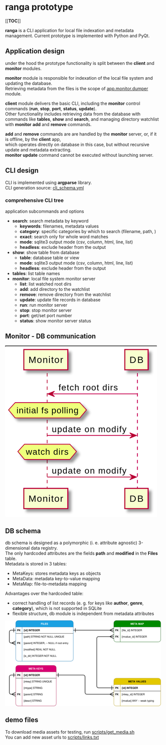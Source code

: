 # ranga prototype

[[__TOC__]]

**ranga** is a CLI application for local file indexation and metadata management.
Current prototype is implemented with Python and PyQt.  

## Application design
under the hood the prototype functionality is split between the **client** and **monitor** modules.  

**monitor** module is responsible for indexation of the local file system and updating the database.  
Retrieving metadata from the files is the scope of [app.monitor.dumper](indexer/monitor/dumper.py) module.  

**client** module delivers the basic CLI, including the **monitor** control commands (**run**, **stop**, **port**, **status**, **update**).  
Other functionality includes retrieving data from the database with commands like **tables**, **show** and **search**, and
managing directory watchlist with **monitor** **add** and **remove** commands.

**add** and **remove** commands are are handled by the **monitor** server, or, if it is offline, by the **client** app,  
which operates directly on database in this case, but without recursive update and metadata extracting.  
**monitor** **update** command cannot be executed without launching server.

## CLI design

CLI is implemented using **argparse** library.   
CLI generation source: [cli_schema.yml](indexer/client/cli_schema.yml)

### comprehensive CLI tree
application subcommands and options

 - **search**: search metadata by keyword
    - **keywords**: filenames, metadata values
    - **category**: specific categories by which to search (filename, path, <metadata key>)
    - **exact**: search only for whole word matches
    - **mode**: sqlite3 output mode (csv, column, html, line, list)
    - **headless**: exclude header from the output
 - **show**: show table from database
    - **table**: database table or view
    - **mode**: sqlite3 output mode (csv, column, html, line, list)
    - **headless**: exclude header from the output
 - **tables**: list table names
 - **monitor**: local file system monitor server
    - **list**: list watched root dirs 
    - **add**: add directory to the watchlist
    - **remove**: remove directory from the watchlist
    - **update**: update file records in database
    - **run**: run monitor server
    - **stop**: stop monitor server
    - **port**: get/set port number
    - **status**: show monitor server status

## Monitor - DB communication 

![monitor-db communication schema](docs/proc-monitor-db.png)

## DB schema

db schema is designed as a polymorphic (i. e. attribute agnostic) 3-dimensional data registry.  
The only hardcoded attributes are the fields **path** and **modified** in the **Files** table.  
Metadata is stored in 3 tables:
 - MetaKeys:  stores metadata keys as objects
 - MetaData:  metadata key-to-value mapping
 - MetaMap:   file-to-metadata mapping  

Advantages over the hardcoded table:
 - correct handling of list records (e. g. for keys like **author**, **genre**, **category**), which is not supported in SQLite     
 - flexible structure, db module is independent from metadata attributes

![db schema diagram](docs/db-schema.drawio.svg)

## demo files

To download media assets for testing, run [scripts/get_media.sh](scripts/get_media.sh)  
You can add new asset urls to [scripts/links.txt](scripts/links.txt)  